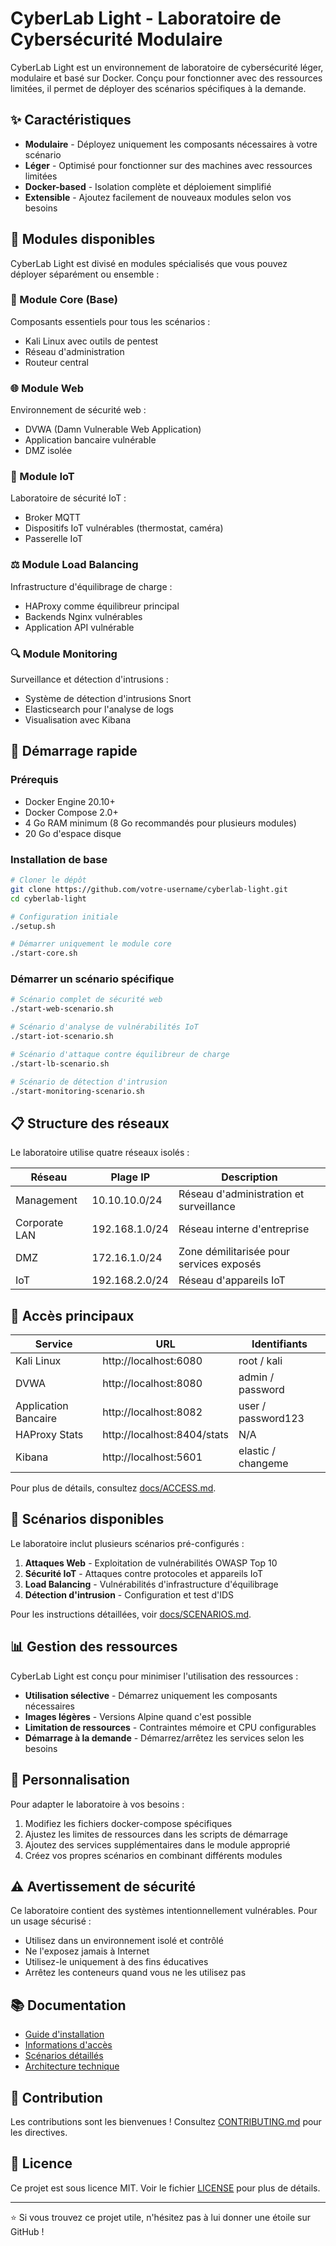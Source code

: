 # CyberLab Light - Laboratoire de Cybersécurité Modulaire


CyberLab Light est un environnement de laboratoire de cybersécurité léger, modulaire et basé sur Docker. Conçu pour fonctionner avec des ressources limitées, il permet de déployer des scénarios spécifiques à la demande.

## ✨ Caractéristiques

- **Modulaire** - Déployez uniquement les composants nécessaires à votre scénario
- **Léger** - Optimisé pour fonctionner sur des machines avec ressources limitées
- **Docker-based** - Isolation complète et déploiement simplifié
- **Extensible** - Ajoutez facilement de nouveaux modules selon vos besoins

## 🚀 Modules disponibles

CyberLab Light est divisé en modules spécialisés que vous pouvez déployer séparément ou ensemble :

### 🧰 Module Core (Base)
Composants essentiels pour tous les scénarios :
- Kali Linux avec outils de pentest
- Réseau d'administration
- Routeur central

### 🌐 Module Web
Environnement de sécurité web :
- DVWA (Damn Vulnerable Web Application)
- Application bancaire vulnérable
- DMZ isolée

### 📡 Module IoT
Laboratoire de sécurité IoT :
- Broker MQTT
- Dispositifs IoT vulnérables (thermostat, caméra)
- Passerelle IoT

### ⚖️ Module Load Balancing
Infrastructure d'équilibrage de charge :
- HAProxy comme équilibreur principal
- Backends Nginx vulnérables
- Application API vulnérable

### 🔍 Module Monitoring
Surveillance et détection d'intrusions :
- Système de détection d'intrusions Snort
- Elasticsearch pour l'analyse de logs
- Visualisation avec Kibana

## 🚀 Démarrage rapide

### Prérequis
- Docker Engine 20.10+
- Docker Compose 2.0+
- 4 Go RAM minimum (8 Go recommandés pour plusieurs modules)
- 20 Go d'espace disque

### Installation de base

```bash
# Cloner le dépôt
git clone https://github.com/votre-username/cyberlab-light.git
cd cyberlab-light

# Configuration initiale
./setup.sh

# Démarrer uniquement le module core
./start-core.sh
```

### Démarrer un scénario spécifique

```bash
# Scénario complet de sécurité web
./start-web-scenario.sh

# Scénario d'analyse de vulnérabilités IoT
./start-iot-scenario.sh

# Scénario d'attaque contre équilibreur de charge
./start-lb-scenario.sh

# Scénario de détection d'intrusion
./start-monitoring-scenario.sh
```

## 📋 Structure des réseaux

Le laboratoire utilise quatre réseaux isolés :

| Réseau | Plage IP | Description |
|--------|----------|-------------|
| Management | 10.10.10.0/24 | Réseau d'administration et surveillance |
| Corporate LAN | 192.168.1.0/24 | Réseau interne d'entreprise |
| DMZ | 172.16.1.0/24 | Zone démilitarisée pour services exposés |
| IoT | 192.168.2.0/24 | Réseau d'appareils IoT |

## 🔑 Accès principaux

| Service | URL | Identifiants |
|---------|-----|--------------|
| Kali Linux | http://localhost:6080 | root / kali |
| DVWA | http://localhost:8080 | admin / password |
| Application Bancaire | http://localhost:8082 | user / password123 |
| HAProxy Stats | http://localhost:8404/stats | N/A |
| Kibana | http://localhost:5601 | elastic / changeme |

Pour plus de détails, consultez [docs/ACCESS.md](docs/ACCESS.md).

## 🎯 Scénarios disponibles

Le laboratoire inclut plusieurs scénarios pré-configurés :

1. **Attaques Web** - Exploitation de vulnérabilités OWASP Top 10
2. **Sécurité IoT** - Attaques contre protocoles et appareils IoT
3. **Load Balancing** - Vulnérabilités d'infrastructure d'équilibrage
4. **Détection d'intrusion** - Configuration et test d'IDS

Pour les instructions détaillées, voir [docs/SCENARIOS.md](docs/SCENARIOS.md).

## 📊 Gestion des ressources

CyberLab Light est conçu pour minimiser l'utilisation des ressources :

- **Utilisation sélective** - Démarrez uniquement les composants nécessaires
- **Images légères** - Versions Alpine quand c'est possible
- **Limitation de ressources** - Contraintes mémoire et CPU configurables
- **Démarrage à la demande** - Démarrez/arrêtez les services selon les besoins

## 🔧 Personnalisation

Pour adapter le laboratoire à vos besoins :

1. Modifiez les fichiers docker-compose spécifiques
2. Ajustez les limites de ressources dans les scripts de démarrage
3. Ajoutez des services supplémentaires dans le module approprié
4. Créez vos propres scénarios en combinant différents modules

## ⚠️ Avertissement de sécurité

Ce laboratoire contient des systèmes intentionnellement vulnérables. Pour un usage sécurisé :

- Utilisez dans un environnement isolé et contrôlé
- Ne l'exposez jamais à Internet
- Utilisez-le uniquement à des fins éducatives
- Arrêtez les conteneurs quand vous ne les utilisez pas

## 📚 Documentation

- [Guide d'installation](docs/INSTALL.md)
- [Informations d'accès](docs/ACCESS.md)
- [Scénarios détaillés](docs/SCENARIOS.md)
- [Architecture technique](docs/ARCHITECTURE.md)

## 🤝 Contribution

Les contributions sont les bienvenues ! Consultez [CONTRIBUTING.md](CONTRIBUTING.md) pour les directives.

## 📄 Licence

Ce projet est sous licence MIT. Voir le fichier [LICENSE](LICENSE) pour plus de détails.

---

⭐ Si vous trouvez ce projet utile, n'hésitez pas à lui donner une étoile sur GitHub !
